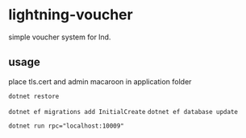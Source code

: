 # lightning-voucher

simple voucher system for lnd. 

## usage

place tls.cert and admin macaroon in application folder

`dotnet restore`

`dotnet ef migrations add InitialCreate`
`dotnet ef database update`

`dotnet run rpc="localhost:10009"`